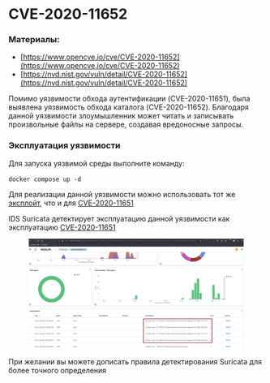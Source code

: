 # CVE-2020-11652

### Материалы:

* [https://www.opencve.io/cve/CVE-2020-11652](https://www.opencve.io/cve/CVE-2020-11652)
* [https://nvd.nist.gov/vuln/detail/CVE-2020-11652](https://nvd.nist.gov/vuln/detail/CVE-2020-11652)

Помимо уязвимости обхода аутентификации (CVE-2020-11651), была выявлена уязвимость обхода каталога (CVE-2020-11652). Благодаря данной уязвимости злоумышленник может читать и записывать произвольные файлы на сервере, создавая вредоносные запросы.

### Эксплуатация уязвимости&#x20;

Для запуска уязвимой среды выполните команду:

```
docker compose up -d
```

Для реализации данной уязвимости можно использовать тот же [эксплойт](https://github.com/dozernz/cve-2020-11651/blob/master/CVE-2020-11651.py), что и для [CVE-2020-11651](cve-2020-11651.md)

IDS Suricata детектирует эксплуатацию данной уязвимости как эксплуатацию [CVE-2020-11651](cve-2020-11651.md)

<figure><img src="../../.gitbook/assets/cve-2020-11652(1).png" alt=""><figcaption></figcaption></figure>

При желании вы можете дописать правила детектирования Suricata для более точного определения&#x20;
